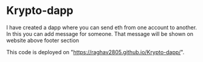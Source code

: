 # Krypto-dapp
I have created a dapp where you can send eth from one account to another. In this you can add message for someone. That message will be shown on website above footer section

This code is deployed on "https://raghav2805.github.io/Krypto-dapp/".
